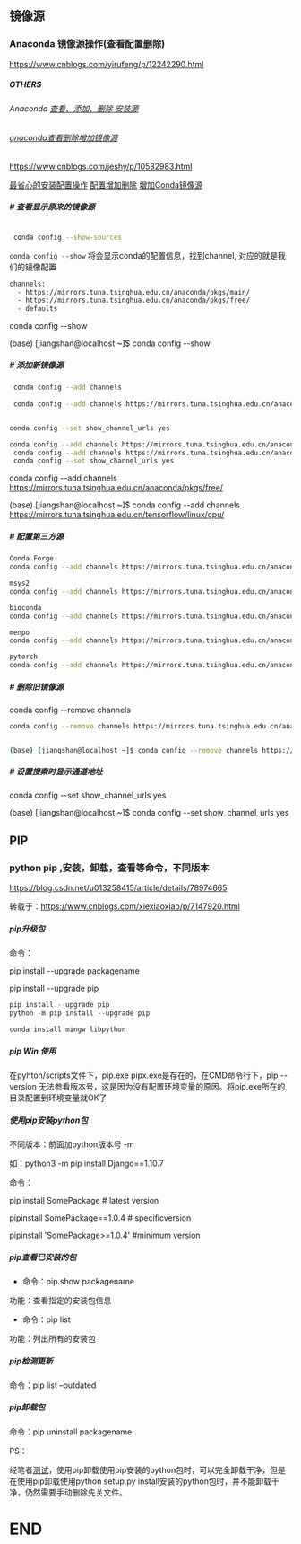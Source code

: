 





## 镜像源

### Anaconda 镜像源操作(查看配置删除)

https://www.cnblogs.com/yirufeng/p/12242290.html



##### OTHERS 



###### Anaconda [查看、添加、删除 安装源](https://blog.csdn.net/David_jiahuan/article/details/104544957)

###### [anaconda查看删除增加镜像源](https://www.cnblogs.com/jeshy/p/10532983.html)

https://www.cnblogs.com/jeshy/p/10532983.html

[最省心的安装配置操作](https://zhuanlan.zhihu.com/p/25198543)
 [配置增加删除](https://www.cnblogs.com/jeshy/p/10532983.html)
 [增加Conda镜像源](https://blog.csdn.net/just_h/article/details/90451935)



##### \# 查看显示原来的镜像源

```bash

 conda config --show-sources
```

`conda config --show` 将会显示conda的配置信息，找到channel, 对应的就是我们的镜像配置



```bash
channels:
  - https://mirrors.tuna.tsinghua.edu.cn/anaconda/pkgs/main/
  - https://mirrors.tuna.tsinghua.edu.cn/anaconda/pkgs/free/
  - defaults
```





conda config --show

(base) [jiangshan@localhost ~]$ conda config --show

##### \# 添加新镜像源

  

```bash
 conda config --add channels 
 
 conda config --add channels https://mirrors.tuna.tsinghua.edu.cn/anaconda/pkgs/free/


conda config --set show_channel_urls yes
```





```bash
conda config --add channels https://mirrors.tuna.tsinghua.edu.cn/anaconda/pkgs/free/
 conda config --add channels https://mirrors.tuna.tsinghua.edu.cn/anaconda/pkgs/main/ 
 conda config --set show_channel_urls yes
```





conda config --add channels https://mirrors.tuna.tsinghua.edu.cn/anaconda/pkgs/free/



(base) [jiangshan@localhost ~]$ conda config --add channels https://mirrors.tuna.tsinghua.edu.cn/tensorflow/linux/cpu/



#####  # 配置第三方源



```bash
Conda Forge
conda config --add channels https://mirrors.tuna.tsinghua.edu.cn/anaconda/cloud/conda-forge/

msys2
conda config --add channels https://mirrors.tuna.tsinghua.edu.cn/anaconda/cloud/msys2/

bioconda
conda config --add channels https://mirrors.tuna.tsinghua.edu.cn/anaconda/cloud/bioconda/

menpo
conda config --add channels https://mirrors.tuna.tsinghua.edu.cn/anaconda/cloud/menpo/

pytorch
conda config --add channels https://mirrors.tuna.tsinghua.edu.cn/anaconda/cloud/pytorch/
```



#####  # 删除旧镜像源



conda config --remove channels  



```bash
conda config --remove channels https://mirrors.tuna.tsinghua.edu.cn/anaconda/pkgs/free/


(base) [jiangshan@localhost ~]$ conda config --remove channels https://mirrors.tuna.tsinghua.edu.cn/tensorflow/linux/cpu/
```





##### \# 设置搜索时显示通道地址

conda config --set show_channel_urls yes

(base) [jiangshan@localhost ~]$ conda config --set show_channel_urls yes





## PIP

###   python pip ,安装，卸载，查看等命令，不同版本

https://blog.csdn.net/u013258415/article/details/78974665

 

 转载于：https://www.cnblogs.com/xiexiaoxiao/p/7147920.html



##### pip升级包

命令：

pip install --upgrade packagename

pip install --upgrade pip

```python
pip install --upgrade pip
python -m pip install --upgrade pip
```



```html
conda install mingw libpython
```



##### pip	Win	使用

在pyhton/scripts文件下，pip.exe pipx.exe是存在的，在CMD命令行下，pip --version 无法参看版本号，这是因为没有配置环境变量的原因。将pip.exe所在的目录配置到环境变量就OK了

 

##### 使用pip安装python包

 不同版本：前面加python版本号 -m 

如：python3 -m pip install Django==1.10.7

 



命令：

 pip install SomePackage      # latest version

 pipinstall SomePackage==1.0.4   # specificversion

 pipinstall 'SomePackage>=1.0.4'   #minimum version

 

##### pip查看已安装的包

 

-  命令：pip show packagename

 

功能：查看指定的安装包信息



- 命令：pip list



功能：列出所有的安装包

 

##### pip检测更新

 

命令：pip list –outdated

 



 

##### pip卸载包

命令：pip uninstall packagename

 

PS：

经笔者[测试](http://lib.csdn.net/base/softwaretest)，使用pip卸载使用pip安装的python包时，可以完全卸载干净，但是在使用pip卸载使用python setup.py install安装的python包时，并不能卸载干净，仍然需要手动删除先关文件。





# END